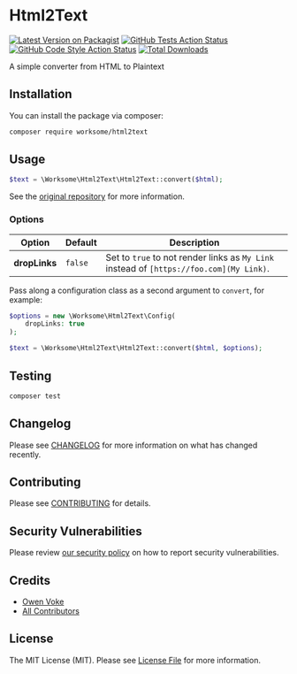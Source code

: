 # Html2Text

[![Latest Version on Packagist](https://img.shields.io/packagist/v/worksome/html2text.svg?style=flat-square)](https://packagist.org/packages/worksome/html2text)
[![GitHub Tests Action Status](https://img.shields.io/github/workflow/status/worksome/html2text/Tests?style=flat-square&label=tests)](https://github.com/worksome/html2text/actions?query=workflow%3Arun-tests+branch%3Amain)
[![GitHub Code Style Action Status](https://img.shields.io/github/workflow/status/worksome/html2text/Static%20Analysis?style=flat-square&label=code%20style)](https://github.com/worksome/html2text/actions?query=workflow%3A"Static+Analysis"+branch%3Amain)
[![Total Downloads](https://img.shields.io/packagist/dt/worksome/html2text.svg?style=flat-square)](https://packagist.org/packages/worksome/html2text)

A simple converter from HTML to Plaintext

## Installation

You can install the package via composer:

```bash
composer require worksome/html2text
```

## Usage

```php
$text = \Worksome\Html2Text\Html2Text::convert($html);
```

See the [original repository](https://github.com/soundasleep/html2text) for more information.

### Options

| Option        | Default | Description                                                                             |
|---------------|---------|-----------------------------------------------------------------------------------------|
| **dropLinks** | `false` | Set to `true` to not render links as `My Link` instead of `[https://foo.com](My Link)`. |

Pass along a configuration class as a second argument to `convert`, for example:

```php
$options = new \Worksome\Html2Text\Config(
    dropLinks: true
);

$text = \Worksome\Html2Text\Html2Text::convert($html, $options);
```

## Testing

```bash
composer test
```
## Changelog

Please see [CHANGELOG](CHANGELOG.md) for more information on what has changed recently.

## Contributing

Please see [CONTRIBUTING](.github/CONTRIBUTING.md) for details.

## Security Vulnerabilities

Please review [our security policy](../../security/policy) on how to report security vulnerabilities.

## Credits

- [Owen Voke](https://github.com/owenvoke)
- [All Contributors](../../contributors)

## License

The MIT License (MIT). Please see [License File](LICENSE.md) for more information.
